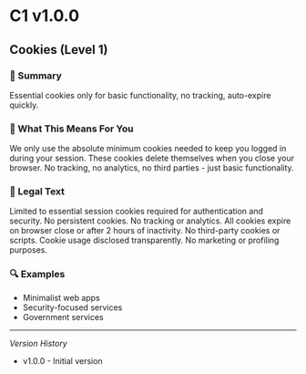 # C1 v1.0.0

## Cookies (Level 1)

### 📌 Summary
Essential cookies only for basic functionality, no tracking, auto-expire quickly.

### 👤 What This Means For You
We only use the absolute minimum cookies needed to keep you logged in during your session. These cookies delete themselves when you close your browser. No tracking, no analytics, no third parties - just basic functionality.

### 📜 Legal Text
Limited to essential session cookies required for authentication and security. No persistent cookies. No tracking or analytics. All cookies expire on browser close or after 2 hours of inactivity. No third-party cookies or scripts. Cookie usage disclosed transparently. No marketing or profiling purposes.

### 🔍 Examples
- Minimalist web apps
- Security-focused services
- Government services

---
*Version History*
- v1.0.0 - Initial version